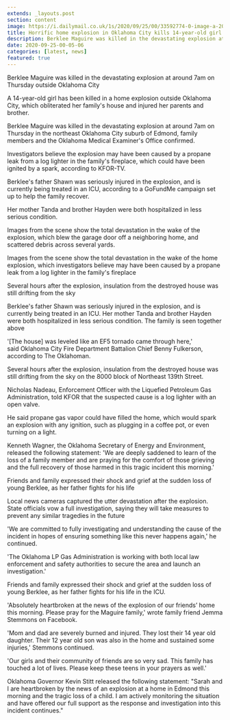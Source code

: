 ```yaml
---
extends: _layouts.post
section: content
image: https://i.dailymail.co.uk/1s/2020/09/25/00/33592774-0-image-a-20_1600988545223.jpg 
title: Horrific home explosion in Oklahoma City kills 14-year-old girl and hospitalizes her family 
description: Berklee Maguire was killed in the devastating explosion at around 7am on Thursday in the northeast Oklahoma City suburb of Edmond, the Medical Examiners Office confirmed. 
date: 2020-09-25-00-05-06 
categories: [latest, news] 
featured: true 
--- 
```

Berklee Maguire was killed in the devastating explosion at around 7am on Thursday outside Oklahoma City

A 14-year-old girl has been killed in a home explosion outside Oklahoma City, which obliterated her family's house and injured her parents and brother.

Berklee Maguire was killed in the devastating explosion at around 7am on Thursday in the northeast Oklahoma City suburb of Edmond, family members and the Oklahoma Medical Examiner's Office confirmed.

Investigators believe the explosion may have been caused by a propane leak from a log lighter in the family's fireplace, which could have been ignited by a spark, according to KFOR-TV.   

Berklee's father Shawn was seriously injured in the explosion, and is currently being treated in an ICU, according to a GoFundMe campaign set up to help the family recover. 

Her mother Tanda and brother Hayden were both hospitalized in less serious condition.

Images from the scene show the total devastation in the wake of the explosion, which blew the garage door off a neighboring home, and scattered debris across several yards. 

Images from the scene show the total devastation in the wake of the home explosion, which investigators believe may have been caused by a propane leak from a log lighter in the family's fireplace

Several hours after the explosion, insulation from the destroyed house was still drifting from the sky

Berklee's father Shawn was seriously injured in the explosion, and is currently being treated in an ICU. Her mother Tanda and brother Hayden were both hospitalized in less serious condition. The family is seen together above

'[The house] was leveled like an EF5 tornado came through here,' said Oklahoma City Fire Department Battalion Chief Benny Fulkerson, according to The Oklahoman.  

Several hours after the explosion, insulation from the destroyed house was still drifting from the sky on the 8000 block of Northeast 139th Street.

Nicholas Nadeau, Enforcement Officer with the Liquefied Petroleum Gas Administration, told KFOR that the suspected cause is a log lighter with an open valve. 

He said propane gas vapor could have filled the home, which would spark an explosion with any ignition, such as plugging in a coffee pot, or even turning on a light.

Kenneth Wagner, the Oklahoma Secretary of Energy and Environment, released the following statement: 'We are deeply saddened to learn of the loss of a family member and are praying for the comfort of those grieving and the full recovery of those harmed in this tragic incident this morning.'

Friends and family expressed their shock and grief at the sudden loss of young Berklee, as her father fights for his life

Local news cameras captured the utter devastation after the explosion. State officials vow a full investigation, saying they will take measures to prevent any similar tragedies in the future

'We are committed to fully investigating and understanding the cause of the incident in hopes of ensuring something like this never happens again,' he continued. 

'The Oklahoma LP Gas Administration is working with both local law enforcement and safety authorities to secure the area and launch an investigation.'

Friends and family expressed their shock and grief at the sudden loss of young Berklee, as her father fights for his life in the ICU.

'Absolutely heartbroken at the news of the explosion of our friends’ home this morning. Please pray for the Maguire family,' wrote family friend Jemma Stemmons on Facebook.

'Mom and dad are severely burned and injured. They lost their 14 year old daughter. Their 12 year old son was also in the home and sustained some injuries,' Stemmons continued.

'Our girls and their community of friends are so very sad. This family has touched a lot of lives. Please keep these teens in your prayers as well.'

Oklahoma Governor Kevin Stitt released the following statement: "Sarah and I are heartbroken by the news of an explosion at a home in Edmond this morning and the tragic loss of a child. I am actively monitoring the situation and have offered our full support as the response and investigation into this incident continues." 


